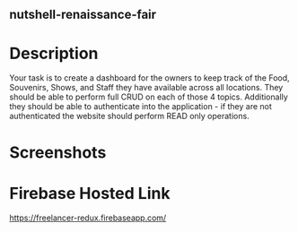 ## nutshell-renaissance-fair

# Description
Your task is to create a dashboard for the owners to keep track of the Food, Souvenirs, Shows, and Staff they have available across all locations. They should be able to perform full CRUD on each of those 4 topics. Additionally they should be able to authenticate into the application - if they are not authenticated the website should perform READ only operations.

# Screenshots


# Firebase Hosted Link
https://freelancer-redux.firebaseapp.com/